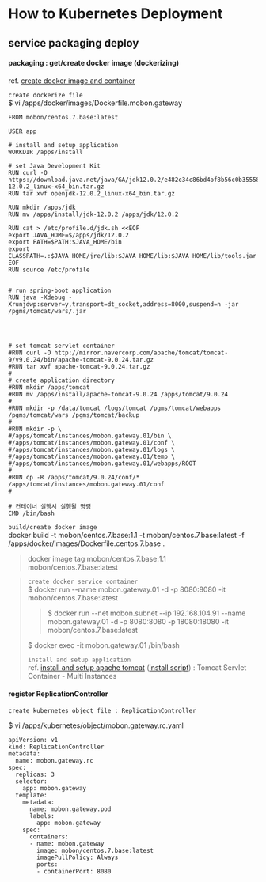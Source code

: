 # How to Kubernetes Deployment

## service packaging deploy

#### packaging : get/create docker image (dockerizing)
ref. [create docker image and container](../docker/create.image.n.container.md)

`create dockerize file`  
$ vi /apps/docker/images/Dockerfile.mobon.gateway 
```
FROM mobon/centos.7.base:latest

USER app

# install and setup application
WORKDIR /apps/install

# set Java Development Kit
RUN curl -O https://download.java.net/java/GA/jdk12.0.2/e482c34c86bd4bf8b56c0b35558996b9/10/GPL/openjdk-12.0.2_linux-x64_bin.tar.gz
RUN tar xvf openjdk-12.0.2_linux-x64_bin.tar.gz

RUN mkdir /apps/jdk
RUN mv /apps/install/jdk-12.0.2 /apps/jdk/12.0.2

RUN cat > /etc/profile.d/jdk.sh <<EOF
export JAVA_HOME=$/apps/jdk/12.0.2
export PATH=$PATH:$JAVA_HOME/bin
export CLASSPATH=.:$JAVA_HOME/jre/lib:$JAVA_HOME/lib:$JAVA_HOME/lib/tools.jar
EOF
RUN source /etc/profile


# run spring-boot application
RUN java -Xdebug -Xrunjdwp:server=y,transport=dt_socket,address=8000,suspend=n -jar /pgms/tomcat/wars/.jar




# set tomcat servlet container
#RUN curl -O http://mirror.navercorp.com/apache/tomcat/tomcat-9/v9.0.24/bin/apache-tomcat-9.0.24.tar.gz
#RUN tar xvf apache-tomcat-9.0.24.tar.gz
#
# create application directory 
#RUN mkdir /apps/tomcat
#RUN mv /apps/install/apache-tomcat-9.0.24 /apps/tomcat/9.0.24
#
#RUN mkdir -p /data/tomcat /logs/tomcat /pgms/tomcat/webapps /pgms/tomcat/wars /pgms/tomcat/backup
#
#RUN mkdir -p \
#/apps/tomcat/instances/mobon.gateway.01/bin \
#/apps/tomcat/instances/mobon.gateway.01/conf \
#/apps/tomcat/instances/mobon.gateway.01/logs \
#/apps/tomcat/instances/mobon.gateway.01/temp \
#/apps/tomcat/instances/mobon.gateway.01/webapps/ROOT
#
#RUN cp -R /apps/tomcat/9.0.24/conf/* /apps/tomcat/instances/mobon.gateway.01/conf
#

# 컨테이너 실행시 실행될 명령
CMD /bin/bash
```

`build/create docker image`  
docker build -t mobon/centos.7.base:1.1 -t mobon/centos.7.base:latest -f /apps/docker/images/Dockerfile.centos.7.base .
>docker image tag mobon/centos.7.base:1.1 mobon/centos.7.base:latest

>`create docker service container`  
>$ docker run --name mobon.gateway.01 -d -p 8080:8080 -it mobon/centos.7.base:latest
>>$ docker run --net mobon.subnet --ip 192.168.104.91 --name mobon.gateway.01 -d -p 8080:8080 -p 18080:18080 -it mobon/centos.7.base:latest
>
>$ docker exec -it mobon.gateway.01 /bin/bash
>
>`install and setup application`  
>ref. [install and setup apache tomcat](../../apache.tomcat/install.n.setup.md) ([install script](../../apache.tomcat/install.n.setup.script.md)) : Tomcat Servlet Container - Multi Instances

#### register ReplicationController

`create kubernetes object file : ReplicationController`  

$ vi /apps/kubernetes/object/mobon.gateway.rc.yaml 

```
apiVersion: v1
kind: ReplicationController
metadata:
  name: mobon.gateway.rc
spec:
  replicas: 3
  selector:
    app: mobon.gateway
  template:
    metadata:
      name: mobon.gateway.pod
      labels:
        app: mobon.gateway
    spec:
      containers:
      - name: mobon.gateway
        image: mobon/centos.7.base:latest
        imagePullPolicy: Always
        ports:
        - containerPort: 8080
```
